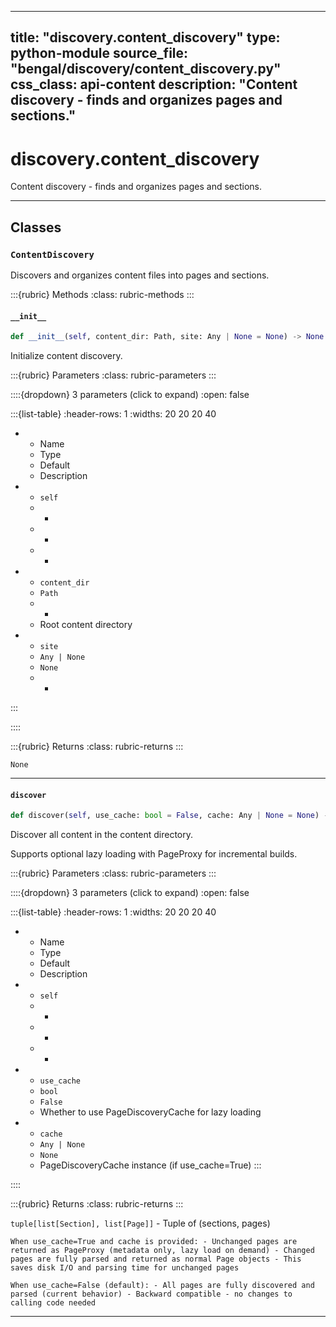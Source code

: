 
---
title: "discovery.content_discovery"
type: python-module
source_file: "bengal/discovery/content_discovery.py"
css_class: api-content
description: "Content discovery - finds and organizes pages and sections."
---

# discovery.content_discovery

Content discovery - finds and organizes pages and sections.

---

## Classes

### `ContentDiscovery`


Discovers and organizes content files into pages and sections.




:::{rubric} Methods
:class: rubric-methods
:::
#### `__init__`
```python
def __init__(self, content_dir: Path, site: Any | None = None) -> None
```

Initialize content discovery.



:::{rubric} Parameters
:class: rubric-parameters
:::

::::{dropdown} 3 parameters (click to expand)
:open: false

:::{list-table}
:header-rows: 1
:widths: 20 20 20 40

* - Name
  - Type
  - Default
  - Description
* - `self`
  - -
  - -
  - -
* - `content_dir`
  - `Path`
  - -
  - Root content directory
* - `site`
  - `Any | None`
  - `None`
  - -
:::

::::

:::{rubric} Returns
:class: rubric-returns
:::

`None`




---
#### `discover`
```python
def discover(self, use_cache: bool = False, cache: Any | None = None) -> tuple[list[Section], list[Page]]
```

Discover all content in the content directory.

Supports optional lazy loading with PageProxy for incremental builds.



:::{rubric} Parameters
:class: rubric-parameters
:::

::::{dropdown} 3 parameters (click to expand)
:open: false

:::{list-table}
:header-rows: 1
:widths: 20 20 20 40

* - Name
  - Type
  - Default
  - Description
* - `self`
  - -
  - -
  - -
* - `use_cache`
  - `bool`
  - `False`
  - Whether to use PageDiscoveryCache for lazy loading
* - `cache`
  - `Any | None`
  - `None`
  - PageDiscoveryCache instance (if use_cache=True)
:::

::::

:::{rubric} Returns
:class: rubric-returns
:::

`tuple[list[Section], list[Page]]` - Tuple of (sections, pages)


```{note}
When use_cache=True and cache is provided: - Unchanged pages are returned as PageProxy (metadata only, lazy load on demand) - Changed pages are fully parsed and returned as normal Page objects - This saves disk I/O and parsing time for unchanged pages
```

```{note}
When use_cache=False (default): - All pages are fully discovered and parsed (current behavior) - Backward compatible - no changes to calling code needed
```




---
